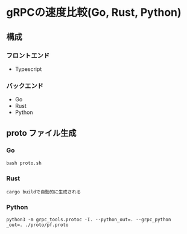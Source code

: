 # gRPCの速度比較(Go, Rust, Python)
## 構成
### フロントエンド
* Typescript
### バックエンド
* Go
* Rust
* Python

## proto ファイル生成
### Go
```
bash proto.sh
```
### Rust
```
cargo buildで自動的に生成される
```
### Python
```
python3 -m grpc_tools.protoc -I. --python_out=. --grpc_python
_out=. ./proto/pf.proto
```
